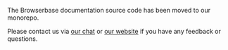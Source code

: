The Browserbase documentation source code has been moved to our monorepo.

Please contact us via [our chat](https://go.crisp.chat/chat/embed/?website_id=c7f89ae9-ae21-4d06-a71b-951e2d2c6887) or [our website](https://www.browserbase.com) if you have any feedback or questions.
